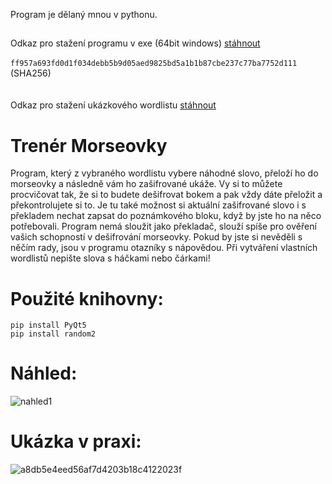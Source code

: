 Program je dělaný mnou v pythonu.

##
Odkaz pro stažení programu v exe (64bit windows) [stáhnout](https://github.com/RxiPland/Trener-Morseovky/releases/download/v1.0/program.exe)
<br/>
<br/>
`ff957a693fd0d1f034debb5b9d05aed9825bd5a1b1b87cbe237c77ba7752d111` (SHA256)
<br/>
<br/>
<br/>
Odkaz pro stažení ukázkového wordlistu [stáhnout](https://github.com/RxiPland/Trener-Morseovky/releases/download/v1.0/ukazkovy_word_list.txt)
##

# Trenér Morseovky

Program, který z vybraného wordlistu vybere náhodné slovo, přeloží ho do morseovky a následně vám ho zašifrované ukáže. Vy si to můžete procvičovat tak, že si to budete dešifrovat bokem a pak vždy dáte přeložit a překontrolujete si to. Je tu také možnost si aktuální zašifrované slovo i s překladem nechat zapsat do poznámkového bloku, když by jste ho na něco potřebovali. Program nemá sloužit jako překladač, slouží spíše pro ověření vašich schopností v dešifrování morseovky. Pokud by jste si nevěděli s něčím rady, jsou v programu otazníky s nápovědou. Při vytváření vlastních wordlistů nepište slova s háčkami nebo čárkami!

# Použité knihovny:
```
pip install PyQt5
pip install random2
```

# Náhled:

![nahled1](https://user-images.githubusercontent.com/82058894/143675420-1941cb47-6b8f-4dd2-9e14-76e6d3b3e972.png)


# Ukázka v praxi:

![a8db5e4eed56af7d4203b18c4122023f](https://user-images.githubusercontent.com/82058894/143675520-0ff28fb2-c51d-4a05-b5bc-6ce6efaf8a7d.gif)
